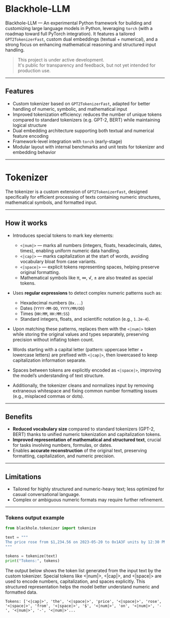 # Blackhole-LLM

Blackhole-LLM — An experimental Python framework for building and customizing large language models in Python, leveraging `torch` (with a roadmap toward full PyTorch integration). It features a tailored `GPT2TokenizerFast`, custom dual embeddings (textual + numerical), and a strong focus on enhancing mathematical reasoning and structured input handling.

> This project is under active development.  
> It's public for transparency and feedback, but not yet intended for production use.

---

## Features

- Custom tokenizer based on `GPT2TokenizerFast`, adapted for better handling of numeric, symbolic, and mathematical input  
- Improved tokenization efficiency: reduces the number of unique tokens compared to standard tokenizers (e.g. GPT-2, BERT) while maintaining logical structure  
- Dual embedding architecture supporting both textual and numerical feature encoding  
- Framework-level integration with `torch` (early-stage)  
- Modular layout with internal benchmarks and unit tests for tokenizer and embedding behavior

---

# Tokenizer

The tokenizer is a custom extension of `GPT2TokenizerFast`, designed specifically for efficient processing of texts containing numeric structures, mathematical symbols, and formatted input.

---

## How it works

- Introduces special tokens to mark key elements:

  - `<|num|>` — marks all numbers (integers, floats, hexadecimals, dates, times), enabling uniform numeric data handling.  
  - `<|cap|>` — marks capitalization at the start of words, avoiding vocabulary bloat from case variants.  
  - `<|space|>` — explicit tokens representing spaces, helping preserve original formatting.  
  - Mathematical symbols like π, ∞, √, ± are also treated as special tokens.

- Uses **regular expressions** to detect complex numeric patterns such as:

  - Hexadecimal numbers (`0x...`)  
  - Dates (`YYYY-MM-DD`, `YYYY/MM/DD`)  
  - Times (`HH:MM`, `HH:MM:SS`)  
  - Standard integers, floats, and scientific notation (e.g., `1.2e-4`).

- Upon matching these patterns, replaces them with the `<|num|>` token while storing the original values and types separately, preserving precision without inflating token count.

- Words starting with a capital letter (pattern: uppercase letter + lowercase letters) are prefixed with `<|cap|>`, then lowercased to keep capitalization information separate.

- Spaces between tokens are explicitly encoded as `<|space|>`, improving the model’s understanding of text structure.

- Additionally, the tokenizer cleans and normalizes input by removing extraneous whitespace and fixing common number formatting issues (e.g., misplaced commas or dots).

---

## Benefits

- **Reduced vocabulary size** compared to standard tokenizers (GPT-2, BERT) thanks to unified numeric tokenization and capitalization tokens.  
- **Improved representation of mathematical and structured text**, crucial for tasks involving numbers, formulas, or dates.  
- Enables **accurate reconstruction** of the original text, preserving formatting, capitalization, and numeric precision.

---

## Limitations

- Tailored for highly structured and numeric-heavy text; less optimized for casual conversational language.  
- Complex or ambiguous numeric formats may require further refinement.

---

### Tokens output example

```python
from blackhole.tokenizer import tokenize

text = """
The price rose from $1,234.56 on 2023-05-20 to 0x1A3F units by 12:30 PM. Meanwhile, the experimental drug reduced the virus count by 0.000123 units ...
"""

tokens = tokenize(text)
print("Tokens:", tokens)
```
The output below shows the token list generated from the input text by the custom tokenizer. Special tokens like <|num|>, <|cap|>, and <|space|> are used to encode numbers, capitalization, and spaces explicitly. This structured representation helps the model better understand numeric and formatted data.

```plaintext
Tokens: ['<|cap|>', 'the', '<|space|>', 'price', '<|space|>', 'rose', '<|space|>', 'from', '<|space|>', '$', '<|num|>', 'on', '<|num|>', '-', '<|num|>', '-', '<|num|>'...
```

